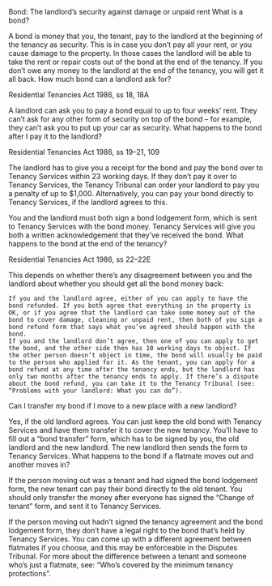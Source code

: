 
Bond: The landlord’s security against damage or unpaid rent
What is a bond?

A bond is money that you, the tenant, pay to the landlord at the beginning of the tenancy as security. This is in case you don’t pay all your rent, or you cause damage to the property. In those cases the landlord will be able to take the rent or repair costs out of the bond at the end of the tenancy. If you don’t owe any money to the landlord at the end of the tenancy, you will get it all back.
How much bond can a landlord ask for?

Residential Tenancies Act 1986, ss 18, 18A

A landlord can ask you to pay a bond equal to up to four weeks’ rent. They can’t ask for any other form of security on top of the bond – for example, they can’t ask you to put up your car as security.
What happens to the bond after I pay it to the landlord?

Residential Tenancies Act 1986, ss 19–21, 109

The landlord has to give you a receipt for the bond and pay the bond over to Tenancy Services within 23 working days. If they don’t pay it over to Tenancy Services, the Tenancy Tribunal can order your landlord to pay you a penalty of up to $1,000. Alternatively, you can pay your bond directly to Tenancy Services, if the landlord agrees to this.

You and the landlord must both sign a bond lodgement form, which is sent to Tenancy Services with the bond money. Tenancy Services will give you both a written acknowledgement that they’ve received the bond.
What happens to the bond at the end of the tenancy?

Residential Tenancies Act 1986, ss 22–22E

This depends on whether there’s any disagreement between you and the landlord about whether you should get all the bond money back:

    If you and the landlord agree, either of you can apply to have the bond refunded. If you both agree that everything in the property is OK, or if you agree that the landlord can take some money out of the bond to cover damage, cleaning or unpaid rent, then both of you sign a bond refund form that says what you’ve agreed should happen with the bond.
    If you and the landlord don’t agree, then one of you can apply to get the bond, and the other side then has 10 working days to object. If the other person doesn’t object in time, the bond will usually be paid to the person who applied for it. As the tenant, you can apply for a bond refund at any time after the tenancy ends, but the landlord has only two months after the tenancy ends to apply. If there’s a dispute about the bond refund, you can take it to the Tenancy Tribunal (see: “Problems with your landlord: What you can do”).

Can I transfer my bond if I move to a new place with a new landlord?

Yes, if the old landlord agrees. You can just keep the old bond with Tenancy Services and have them transfer it to cover the new tenancy. You’ll have to fill out a “bond transfer” form, which has to be signed by you, the old landlord and the new landlord. The new landlord then sends the form to Tenancy Services.
What happens to the bond if a flatmate moves out and another moves in?

If the person moving out was a tenant and had signed the bond lodgement form, the new tenant can pay their bond directly to the old tenant. You should only transfer the money after everyone has signed the “Change of tenant” form, and sent it to Tenancy Services.

If the person moving out hadn’t signed the tenancy agreement and the bond lodgement form, they don’t have a legal right to the bond that’s held by Tenancy Services. You can come up with a different agreement between flatmates if you choose, and this may be enforceable in the Disputes Tribunal. For more about the difference between a tenant and someone who’s just a flatmate, see: “Who’s covered by the minimum tenancy protections”.
